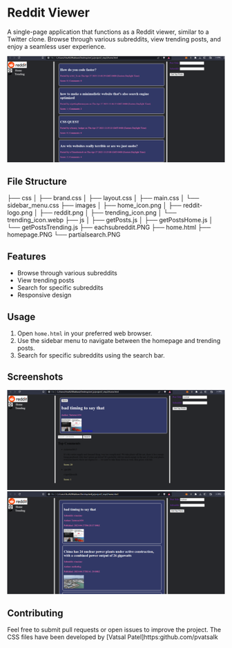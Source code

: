 # Reddit Viewer

A single-page application that functions as a Reddit viewer, similar to a Twitter clone. Browse through various subreddits, view trending posts, and enjoy a seamless user experience.

![Homepage](homepage.PNG)

## File Structure

├── css
│   ├── brand.css
│   ├── layout.css
│   ├── main.css
│   └── sidebar_menu.css
├── images
│   ├── home_icon.png
│   ├── reddit-logo.png
│   ├── reddit.png
│   ├── trending_icon.png
│   └── trending_icon.webp
├── js
│   ├── getPosts.js
│   ├── getPostsHome.js
│   └── getPostsTrending.js
├── eachsubreddit.PNG
├── home.html
├── homepage.PNG
└── partialsearch.PNG



## Features

- Browse through various subreddits
- View trending posts
- Search for specific subreddits
- Responsive design

## Usage

1. Open `home.html` in your preferred web browser.
2. Use the sidebar menu to navigate between the homepage and trending posts.
3. Search for specific subreddits using the search bar.

## Screenshots

![Each Subreddit](eachsubreddit.PNG)
![Partial Search](partialsearch.PNG)

## Contributing

Feel free to submit pull requests or open issues to improve the project.
The CSS files have been developed by [Vatsal Patel]https:github.com/pvatsalk
